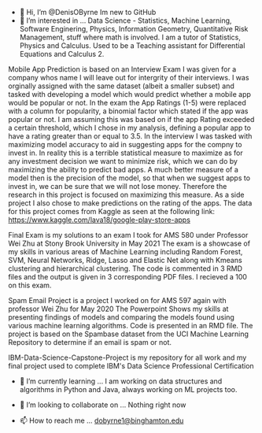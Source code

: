 - 👋 Hi, I’m @DenisOByrne Im new to GitHub
- 👀 I’m interested in ... Data Science - Statistics, Machine Learning, Software Enginering, Physics, Information Geometry, Quantitative Risk Management, stuff where math is involved. I am a tutor of Statistics, Physics and Calculus. Used to be a Teaching assistant for Differential Equations and Calculus 2.


Mobile App Prediction is based on an Interview Exam I was given for a company whos name I will leave out for intergrity of their interviews. I was orginally assigned with the same dataset (albeit a smaller subset) and tasked with developing a model which would predict whether a mobile app would be popular or not. In the exam the App Ratings (1-5) were replaced with a column for popularity, a binomial factor which stated if the app was popular or not. I am assuming this was based on if the app Rating exceeded a certain threshold, which I chose in my analysis, defining a popular app to have a rating greater than or equal to 3.5. In the interview I was tasked with maximizing model accuracy to aid in suggesting apps for the compny to invest in. In reality this is a terrible statistical measure to maximize as for any investment decision we want to minimize risk, which we can do by maximizing the ability to predict bad apps. A much better measure of a model then is the precision of the model, so that when we suggest apps to invest in, we can be sure that we will not lose money. Therefore the research in this project is focused on maximizing this measure. As a side project I also chose to make predictions on the rating of the apps.  The data for this project comes from Kaggle as seen at the following link: https://www.kaggle.com/lava18/google-play-store-apps


Final Exam is my solutions to an exam I took for AMS 580 under Professor Wei Zhu at Stony Brook University in May 2021
The exam is a showcase of my skills in various areas of Machine Learning including Random Forest, SVM, Neural Networks, Ridge, Lasso and Elastic Net along with Kmeans clustering and hierarchical clustering. The code is commented in 3 RMD files and the output is given in 3 corresponding PDF files.
I recieved a 100 on this exam.


Spam Email Project is a project I worked on for AMS 597 again with professor Wei Zhu for May 2020
The Powerpoint Shows my skills at presenting findings of models and comparing the models found using various machine learning algorithms.
Code is presented in an RMD file. The project is based on the Spambase dataset from the UCI Machine Learning Repository to determine if an email is spam or not.


IBM-Data-Science-Capstone-Project is my repository for all work and my final project used to complete IBM's Data Science Professional Certification





- 🌱 I’m currently learning ...  I am working on data structures and algorithms in Python and Java, always working on ML projects too.



- 💞️ I’m looking to collaborate on ...  Nothing right now


- 📫 How to reach me ... dobyrne1@binghamton.edu

<!---
DenisOByrne/DenisOByrne is a ✨ special ✨ repository because its `README.md` (this file) appears on your GitHub profile.
You can click the Preview link to take a look at your changes.
--->
